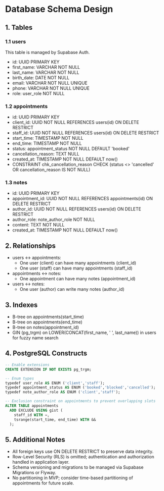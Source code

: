# Database Schema Design

## 1. Tables

### 1.1 users
This table is managed by Supabase Auth.

- id: UUID PRIMARY KEY
- first_name: VARCHAR NOT NULL
- last_name: VARCHAR NOT NULL
- birth_date: DATE NOT NULL
- email: VARCHAR NOT NULL UNIQUE
- phone: VARCHAR NOT NULL UNIQUE
- role: user_role NOT NULL

### 1.2 appointments
- id: UUID PRIMARY KEY
- client_id: UUID NOT NULL REFERENCES users(id) ON DELETE RESTRICT
- staff_id: UUID NOT NULL REFERENCES users(id) ON DELETE RESTRICT
- start_time: TIMESTAMP NOT NULL
- end_time: TIMESTAMP NOT NULL
- status: appointment_status NOT NULL DEFAULT 'booked'
- cancellation_reason: TEXT NULL
- created_at: TIMESTAMP NOT NULL DEFAULT now()
- CONSTRAINT chk_cancellation_reason CHECK (status <> 'cancelled' OR cancellation_reason IS NOT NULL)

### 1.3 notes
- id: UUID PRIMARY KEY
- appointment_id: UUID NOT NULL REFERENCES appointments(id) ON DELETE RESTRICT
- author_id: UUID NOT NULL REFERENCES users(id) ON DELETE RESTRICT
- author_role: note_author_role NOT NULL
- content: TEXT NOT NULL
- created_at: TIMESTAMP NOT NULL DEFAULT now()

## 2. Relationships

- users ↔ appointments:
  - One user (client) can have many appointments (client_id)
  - One user (staff) can have many appointments (staff_id)
- appointments ↔ notes:
  - One appointment can have many notes (appointment_id)
- users ↔ notes:
  - One user (author) can write many notes (author_id)

## 3. Indexes

- B-tree on appointments(start_time)
- B-tree on appointments(end_time)
- B-tree on notes(appointment_id)
- GIN (pg_trgm) on LOWER(CONCAT(first_name, ' ', last_name)) in users for fuzzy name search

## 4. PostgreSQL Constructs

```sql
-- Enable extensions
CREATE EXTENSION IF NOT EXISTS pg_trgm;

-- Enum types
typedef user_role AS ENUM ('client','staff');
typedef appointment_status AS ENUM ('booked','blocked','cancelled');
typedef note_author_role AS ENUM ('client','staff');

-- Exclusion constraint on appointments to prevent overlapping slots
ALTER TABLE appointments
  ADD EXCLUDE USING gist (
    staff_id WITH =,
    tsrange(start_time, end_time) WITH &&
  );
```

## 5. Additional Notes

- All foreign keys use ON DELETE RESTRICT to preserve data integrity.
- Row-Level Security (RLS) is omitted; authentication and authorization handled in application layer.
- Schema versioning and migrations to be managed via Supabase Migrations or Flyway.
- No partitioning in MVP; consider time-based partitioning of appointments for future scale. 